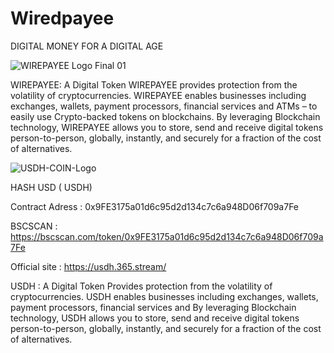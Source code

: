 # Wiredpayee
DIGITAL MONEY FOR A DIGITAL AGE

![WIREPAYEE Logo Final 01](https://user-images.githubusercontent.com/109957215/180755578-8efc815c-d19d-4fa9-b773-5d5f080ad83e.png)

WIREPAYEE: A Digital Token
WIREPAYEE provides protection from the volatility of cryptocurrencies. WIREPAYEE enables businesses including exchanges, wallets, payment processors, financial services and ATMs – to easily use Crypto-backed tokens on blockchains. By leveraging Blockchain technology, WIREPAYEE allows you to store, send and receive digital tokens person-to-person, globally, instantly, and securely for a fraction of the cost of alternatives.

![USDH-COIN-Logo](https://user-images.githubusercontent.com/109957215/180759010-f7e069d7-c49a-44d2-a3b8-ad41c92937a7.png)


HASH USD ( USDH) 

Contract Adress : 0x9FE3175a01d6c95d2d134c7c6a948D06f709a7Fe

BSCSCAN : https://bscscan.com/token/0x9FE3175a01d6c95d2d134c7c6a948D06f709a7Fe

Official site : https://usdh.365.stream/ 

USDH : A Digital Token
Provides protection from the volatility of cryptocurrencies. USDH enables businesses including exchanges, wallets, payment processors, financial services and By leveraging Blockchain technology, USDH allows you to store, send and receive digital tokens person-to-person, globally, instantly, and securely for a fraction of the cost of alternatives.



